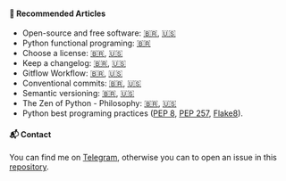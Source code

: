 #### 📌 Recommended Articles
* Open-source and free software: [🇧🇷](https://opensource.guide/pt), [🇺🇸](https://opensource.guide/)
* Python functional programing: [🇧🇷](https://dunossauro.github.io/python-funcional/)
* Choose a license: [🇧🇷](https://escolhaumalicenca.com.br/), [🇺🇸](https://choosealicense.com/)
* Keep a changelog: [🇧🇷](http://keepachangelog.com/pt-BR/), [🇺🇸](https://keepachangelog.com/en/)
* Gitflow Workflow: [🇧🇷](https://www.atlassian.com/br/git/tutorials/comparing-workflows/gitflow-workflow), [🇺🇸](https://www.atlassian.com/git/tutorials/comparing-workflows/gitflow-workflow)
* Conventional commits: [🇧🇷](https://www.conventionalcommits.org/pt-br), [🇺🇸](https://www.conventionalcommits.org/en/)
* Semantic versioning: [🇧🇷](https://semver.org/lang/pt-BR/), [🇺🇸](https://semver.org/)
* The Zen of Python - Philosophy: [🇧🇷](https://pythonacademy.com.br/zen-of-python), [🇺🇸](https://www.python.org/dev/peps/pep-0020)
* Python best programing practices ([PEP 8](https://peps.python.org/pep-0008/), [PEP 257](https://peps.python.org/pep-0257/), [Flake8](https://www.flake8rules.com/)).

#### 📬 Contact
You can find me on [Telegram](t.me/d3cryptofc), otherwise you can to open an issue in this [repository](../..).
